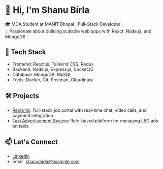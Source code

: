 # 👋 Hi, I'm Shanu Birla
🎓 MCA Student at MANIT Bhopal | Full-Stack Developer  
💡 Passionate about building scalable web apps with React, Node.js, and MongoDB

## 🔧 Tech Stack
- Frontend: React.js, Tailwind CSS, Redux
- Backend: Node.js, Express.js, Socket.IO
- Database: MongoDB, MySQL
- Tools: Docker, Git, Postman, Cloudinary

## 🛠️ Projects
- [Recruitix](https://github.com/shanu-birla/recruitix): Full-stack job portal with real-time chat, video calls, and payment integration.
- [Taxi Advertisement System](https://github.com/shanu-birla/taxi-top-ad-management): Role-based platform for managing LED ads on taxis.

## 📫 Let's Connect
- [LinkedIn](https://linkedin.com/in/your-profile)
- Email: shanu.birla@example.com

